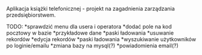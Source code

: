 Aplikacja książki telefonicznej - projekt na zagadnienia zarządzania przedsiębiorstwem. 

TODO:
*sprawdzić menu dla usera i operatora
*dodać pole na kod pocztowy w bazie
*przykładowe dane
*paski ładowania
*usuwanie rekordów
*edycja rekordów
*paski ładowania
*wyszukiwanie użytkowników po loginie/emailu
*zmiana bazy na mysql(?)
*powiadomienia email(?)
  
